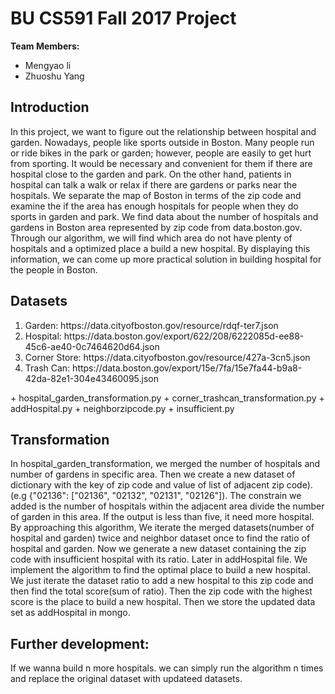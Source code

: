 # BU CS591 Fall 2017 Project

**Team Members:**
+ Mengyao li
+ Zhuoshu Yang

## Introduction
In this project, we want to figure out the relationship between hospital and garden. Nowadays, people like sports outside in Boston. Many people run or ride bikes in the park or garden; however, people are easily to get hurt from sporting. It would be necessary and convenient for them if there are hospital close to the garden and park. On the other hand, patients in hospital can talk a walk or relax if there are gardens or parks near the hospitals. We separate the map of Boston in terms of the zip code and examine the if the area has enough hospitals for people when they do sports in garden and park. We find data about the number of hospitals and gardens in Boston area represented by zip code from data.boston.gov. Through our algorithm, we will find which area do not have plenty of hospitals and a optimized place a build a new hospital. By displaying this information, we can come up more practical solution in building hospital for the people in Boston.

## Datasets
<ol>
  <li>Garden: https://data.cityofboston.gov/resource/rdqf-ter7.json </li>
  <li>Hospital: https://data.boston.gov/export/622/208/6222085d-ee88-45c6-ae40-0c7464620d64.json </li>
  <li>Corner Store: https://data.cityofboston.gov/resource/427a-3cn5.json </li>
  <li>Trash Can: https://data.boston.gov/export/15e/7fa/15e7fa44-b9a8-42da-82e1-304e43460095.json </li>
</ol> 
+ hospital_garden_transformation.py
+ corner_trashcan_transformation.py
+ addHospital.py
+ neighborzipcode.py
+ insufficient.py

## Transformation
In hospital_garden_transformation, we merged the number of hospitals and number of gardens in specific area. Then we create a new dataset of dictionary with the key of zip code and value of list of adjacent zip code). (e.g {"02136": ["02136", "02132", "02131", "02126"]). The constrain we added is the number of hospitals within the adjacent area divide the number of garden in this area. If the output is less than five, it need more hospital. By approaching this algorithm, We iterate the merged datasets(number of hospital and garden) twice and neighbor dataset once to find the ratio of hospital and garden. Now we generate a new dataset containing the zip code with insufficient hospital with its ratio. Later in addHospital file. We implement the algorithm to find the optimal place to build a new hospital. We just iterate the dataset ratio to add a new hospital to this zip code and then find the total score(sum of ratio). Then the zip code with the highest score is the place to build a new hospital. Then we store the updated data set as addHospital in mongo.

## Further development:
If we wanna build n more hospitals. we can simply run the algorithm n times and replace the original dataset with updateed datasets. 
